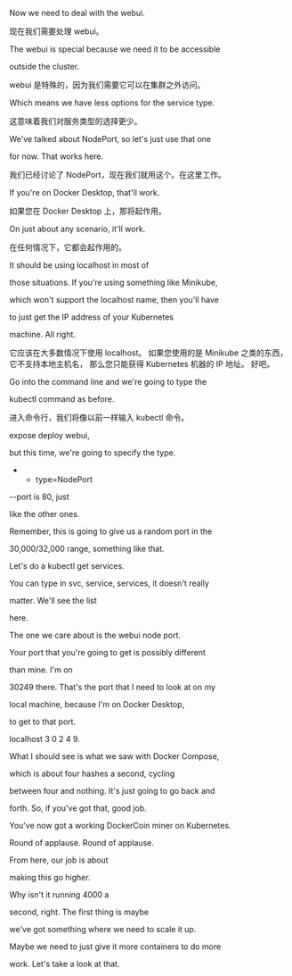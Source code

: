 Now we need to deal with the webui.

现在我们需要处理 webui。

The webui is special because we need it to be accessible

outside the cluster.

webui 是特殊的，因为我们需要它可以在集群之外访问。

Which means we have less options for the service type.

这意味着我们对服务类型的选择更少。

We've talked about NodePort, so let's just use that one

for now. That works here.

我们已经讨论了 NodePort，现在我们就用这个。在这里工作。

If you're on Docker Desktop, that'll work.

如果您在 Docker Desktop 上，那将起作用。

On just about any scenario, it'll work.

在任何情况下，它都会起作用的。

It should be using localhost in most of

those situations. If you're using something like Minikube,

which won't support the localhost name, then you'll have

to just get the IP address of your Kubernetes

machine. All right.

它应该在大多数情况下使用 localhost。
如果您使用的是 Minikube 之类的东西，
它不支持本地主机名，
那么您只能获得 Kubernetes 机器的 IP 地址。
好吧。

Go into the command line and we're going to type the

kubectl command as before.

进入命令行，我们将像以前一样输入 kubectl 命令。

expose deploy webui,

but this time, we're going to specify the type.

- - type=NodePort

--port is 80, just

like the other ones.

Remember, this is going to give us a random port in the

30,000/32,000 range, something like that.

Let's do a kubectl get services.

You can type in svc, service, services, it doesn't really

matter. We'll see the list

here.

The one we care about is the webui node port.

Your port that you're going to get is possibly different

than mine. I'm on

30249 there. That's the port that I need to look at on my

local machine, because I'm on Docker Desktop,

to get to that port.

localhost 3 0 2 4 9.

What I should see is what we saw with Docker Compose,

which is about four hashes a second, cycling

between four and nothing. It's just going to go back and

forth. So, if you've got that, good job.

You've now got a working DockerCoin miner on Kubernetes.

Round of applause. Round of applause.

From here, our job is about

making this go higher.

Why isn't it running 4000 a

second, right. The first thing is maybe

we've got something where we need to scale it up.

Maybe we need to just give it more containers to do more

work. Let's take a look at that.

